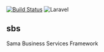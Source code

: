 [![Build Status](https://travis-ci.com/samaq-ai/sbs.svg?branch=master)](https://travis-ci.com/samaq-ai/sbs)
![Laravel](https://github.com/samaq-ai/sbs/workflows/Laravel/badge.svg)

## sbs
Sama Business Services Framework


